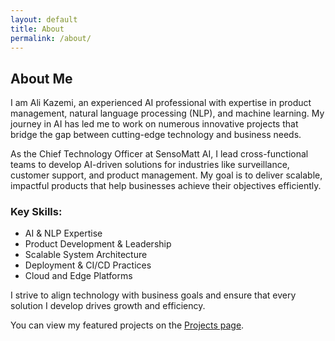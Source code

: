 ```yaml
---
layout: default
title: About
permalink: /about/
---
```


## About Me

I am Ali Kazemi, an experienced AI professional with expertise in product management, natural language processing (NLP), and machine learning. My journey in AI has led me to work on numerous innovative projects that bridge the gap between cutting-edge technology and business needs.

As the Chief Technology Officer at SensoMatt AI, I lead cross-functional teams to develop AI-driven solutions for industries like surveillance, customer support, and product management. My goal is to deliver scalable, impactful products that help businesses achieve their objectives efficiently.

### Key Skills:

- AI & NLP Expertise
- Product Development & Leadership
- Scalable System Architecture
- Deployment & CI/CD Practices
- Cloud and Edge Platforms

I strive to align technology with business goals and ensure that every solution I develop drives growth and efficiency.

You can view my featured projects on the [Projects page](https://github.com/alikaz3mi?tab=repositories).
